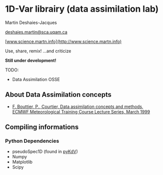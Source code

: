 1D-Var librairy (data assimilation lab)
=======================================

Martin Deshaies-Jacques

[deshaies.martin@sca.uqam.ca](mailto:deshaies.martin@sca.uqam.ca)

[www.science.martn.info](http://www.science.martn.info)

Use, share, remix!
...and criticize

__Still under development!__

TODO:

 * Data Assimilation OSSE


About Data Assimilation concepts
--------------------------------


 * [F. Bouttier, P., Courtier, Data assimilation concepts and methods, ECMWF Meteorological Training Course Lecture Series, March 1999](http://msi.ttu.ee/~elken/Assim_concepts.pdf)

Compiling informations
----------------------

### Python Dependencies
 * pseudoSpec1D (found in [pyKdV](https://github.com/martndj/pyfKdV))
 * Numpy
 * Matplotlib
 * Scipy
